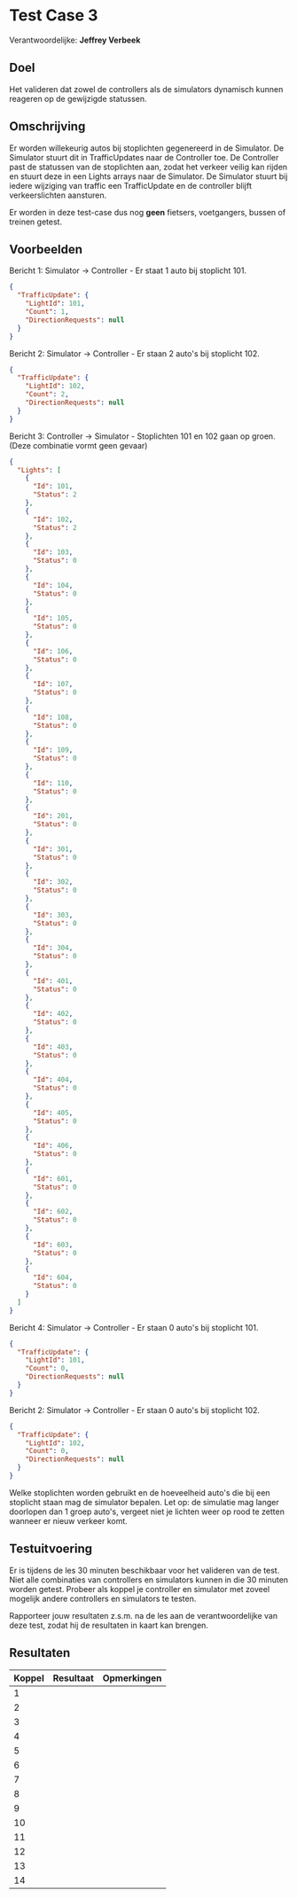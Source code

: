 # Test Case 3
Verantwoordelijke: **Jeffrey Verbeek**

## Doel
Het valideren dat zowel de controllers als de simulators dynamisch kunnen reageren op de gewijzigde statussen.

## Omschrijving
Er worden willekeurig autos bij stoplichten gegenereerd in de Simulator. De Simulator stuurt dit in TrafficUpdates naar de Controller toe. De Controller past de statussen van de stoplichten aan, zodat het verkeer veilig kan rijden en stuurt deze in een Lights arrays naar de Simulator. De Simulator stuurt bij iedere wijziging van traffic een TrafficUpdate en de controller blijft verkeerslichten aansturen.

Er worden in deze test-case dus nog **geen** fietsers, voetgangers, bussen of treinen getest.

## Voorbeelden
Bericht 1: Simulator -> Controller - Er staat 1 auto bij stoplicht 101.
```json
{
  "TrafficUpdate": {
    "LightId": 101,
    "Count": 1,
    "DirectionRequests": null
  }
}
```
Bericht 2: Simulator -> Controller - Er staan 2 auto's bij stoplicht 102.
```json
{
  "TrafficUpdate": {
    "LightId": 102,
    "Count": 2,
    "DirectionRequests": null
  }
}
```
Bericht 3: Controller -> Simulator - Stoplichten 101 en 102 gaan op groen. (Deze combinatie vormt geen gevaar)
```json
{
  "Lights": [
    {
      "Id": 101,
      "Status": 2
    },
    {
      "Id": 102,
      "Status": 2
    },
    {
      "Id": 103,
      "Status": 0
    },
    {
      "Id": 104,
      "Status": 0
    },
    {
      "Id": 105,
      "Status": 0
    },
    {
      "Id": 106,
      "Status": 0
    },
    {
      "Id": 107,
      "Status": 0
    },
    {
      "Id": 108,
      "Status": 0
    },
    {
      "Id": 109,
      "Status": 0
    },
    {
      "Id": 110,
      "Status": 0
    },
    {
      "Id": 201,
      "Status": 0
    },
    {
      "Id": 301,
      "Status": 0
    },
    {
      "Id": 302,
      "Status": 0
    },
    {
      "Id": 303,
      "Status": 0
    },
    {
      "Id": 304,
      "Status": 0
    },
    {
      "Id": 401,
      "Status": 0
    },
    {
      "Id": 402,
      "Status": 0
    },
    {
      "Id": 403,
      "Status": 0
    },
    {
      "Id": 404,
      "Status": 0
    },
    {
      "Id": 405,
      "Status": 0
    },
    {
      "Id": 406,
      "Status": 0
    },
    {
      "Id": 601,
      "Status": 0
    },
    {
      "Id": 602,
      "Status": 0
    },
    {
      "Id": 603,
      "Status": 0
    },
    {
      "Id": 604,
      "Status": 0
    }
  ]
}
```
Bericht 4: Simulator -> Controller - Er staan 0 auto's bij stoplicht 101.
```json
{
  "TrafficUpdate": {
    "LightId": 101,
    "Count": 0,
    "DirectionRequests": null
  }
}
```
Bericht 2: Simulator -> Controller - Er staan 0 auto's bij stoplicht 102.
```json
{
  "TrafficUpdate": {
    "LightId": 102,
    "Count": 0,
    "DirectionRequests": null
  }
}
```
Welke stoplichten worden gebruikt en de hoeveelheid auto's die bij een stoplicht staan mag de simulator bepalen.
Let op: de simulatie mag langer doorlopen dan 1 groep auto's, vergeet niet je lichten weer op rood te zetten wanneer er nieuw verkeer komt.

## Testuitvoering
Er is tijdens de les 30 minuten beschikbaar voor het valideren van de test. Niet alle combinaties van controllers en simulators kunnen in die 30 minuten worden getest. Probeer als koppel je controller en simulator met zoveel mogelijk andere controllers en simulators te testen.

Rapporteer jouw resultaten z.s.m. na de les aan de verantwoordelijke van deze test, zodat hij de resultaten in kaart kan brengen.

## Resultaten
| Koppel | Resultaat | Opmerkingen |
| --- | --- | --- |
| 1 | | |
| 2 | | |
| 3 | | |
| 4 | | |
| 5 | | |
| 6 | | |
| 7 | | |
| 8 | | |
| 9 | | |
| 10 | | |
| 11 | | |
| 12 | | |
| 13 | | |
| 14 | | |
